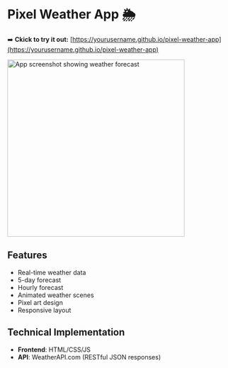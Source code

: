 # Pixel Weather App 🌦️

➡️ **Ckick to try it out:** [https://yourusername.github.io/pixel-weather-app](https://yourusername.github.io/pixel-weather-app)

<img src="demo.png" width="400" alt="App screenshot showing weather forecast">


## Features
- Real-time weather data
- 5-day forecast
- Hourly forecast
- Animated weather scenes
- Pixel art design
- Responsive layout

## Technical Implementation 

- **Frontend**:  HTML/CSS/JS
- **API**: WeatherAPI.com (RESTful JSON responses)
